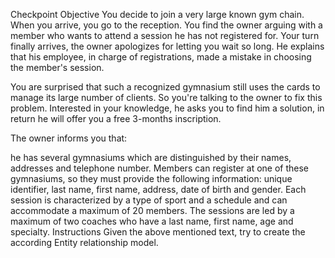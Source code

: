 Checkpoint Objective
You decide to join a very large known gym chain. When you arrive, you go to the reception. You find the owner arguing with a member who wants to attend a session he has not registered for. Your turn finally arrives, the owner apologizes for letting you wait so long. He explains that his employee, in charge of registrations, made a mistake in choosing the member's session.

You are surprised that such a recognized gymnasium still uses the cards to manage its large number of clients. So you're talking to the owner to  fix this problem. Interested in your knowledge, he asks you to find him a solution, in return he will offer you a free 3-months inscription.  

The owner informs you that:

 he has several gymnasiums which are distinguished by their names, addresses and telephone number. 
Members can register at one of these gymnasiums, so they must provide the following information: unique identifier, last name, first name, address, date of birth and gender. 
Each session is characterized by a type of sport and a schedule and can accommodate a maximum of 20 members. 
The sessions are led by a maximum of two coaches who have a last name, first name, age and specialty.
Instructions
Given the above mentioned text, try to create the according Entity relationship model.

